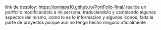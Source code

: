 link de desploy: https://tomiapa10.github.io/PortFolio-final/
realice un portfolio modificandolo a mi persona, traduciendolo y cambiando algunos aspectos del mismo, como lo es lo informacion y algunos iconos, falta la parte de proyectos porque aun no tengo hecho ninguno oficialmente
